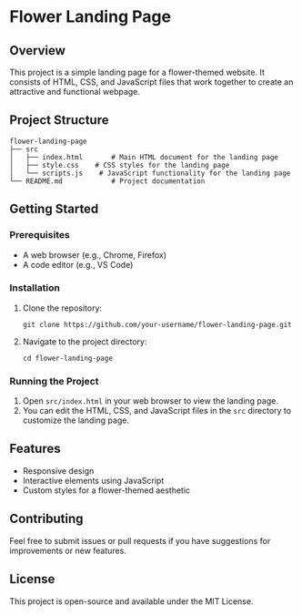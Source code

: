# Flower Landing Page

## Overview
This project is a simple landing page for a flower-themed website. It consists of HTML, CSS, and JavaScript files that work together to create an attractive and functional webpage.

## Project Structure
```
flower-landing-page
├── src
│   ├── index.html       # Main HTML document for the landing page
│   ├── style.css    # CSS styles for the landing page
│   └── scripts.js    # JavaScript functionality for the landing page
└── README.md            # Project documentation
```

## Getting Started

### Prerequisites
- A web browser (e.g., Chrome, Firefox)
- A code editor (e.g., VS Code)

### Installation
1. Clone the repository:
   ```
   git clone https://github.com/your-username/flower-landing-page.git
   ```
2. Navigate to the project directory:
   ```
   cd flower-landing-page
   ```

### Running the Project
1. Open `src/index.html` in your web browser to view the landing page.
2. You can edit the HTML, CSS, and JavaScript files in the `src` directory to customize the landing page.

## Features
- Responsive design
- Interactive elements using JavaScript
- Custom styles for a flower-themed aesthetic

## Contributing
Feel free to submit issues or pull requests if you have suggestions for improvements or new features.

## License
This project is open-source and available under the MIT License.